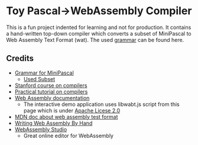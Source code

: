 # Toy Pascal->WebAssembly Compiler

This is a fun project indented for learning and not for production. It contains a hand-written top-down compiler which converts a subset of MiniPascal to Web Assembly Text Format (wat). The used [grammar](./grammar) can be found here.

## Credits

- [Grammar for MiniPascal](https://www.cs.helsinki.fi/u/vihavain/k10/okk/minipascal/minipascalsyntax.html)
  - [Used Subset](./grammar)
- [Stanford course on compilers](http://web.stanford.edu/class/cs143/index2018.html)
- [Practical tutorial on compilers](https://compilers.iecc.com/crenshaw/)
- [Web Assembly documentation](https://webassembly.org/docs/semantics/)
  - The interactive demo application uses libwabt.js script from this page which is under [Apache Licese 2.0](https://github.com/WebAssembly/website/blob/master/LICENSE)
- [MDN doc about web assembly test format](https://developer.mozilla.org/en-US/docs/WebAssembly/Understanding_the_text_format)
- [Writing Web Assembly By Hand](https://blog.scottlogic.com/2018/04/26/webassembly-by-hand.html)
- [WebAssembly Studio](https://webassembly.studio/)
  - Great online editor for WebAssembly
